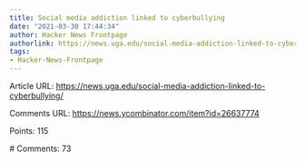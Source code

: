 ```yaml
---
title: Social media addiction linked to cyberbullying
date: "2021-03-30 17:44:34"
author: Hacker News Frontpage
authorlink: https://news.uga.edu/social-media-addiction-linked-to-cyberbullying/
tags:
- Hacker-News-Frontpage
---
```


<p>Article URL: <a href="https://news.uga.edu/social-media-addiction-linked-to-cyberbullying/">https://news.uga.edu/social-media-addiction-linked-to-cyberbullying/</a></p>
<p>Comments URL: <a href="https://news.ycombinator.com/item?id=26637774">https://news.ycombinator.com/item?id=26637774</a></p>
<p>Points: 115</p>
<p># Comments: 73</p>
